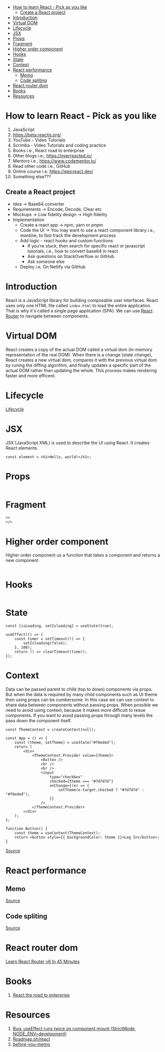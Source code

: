 - [How to learn React - Pick as you like](#how-to-learn-react---pick-as-you-like)
  * [Create a React project](#create-a-react-project)
- [Introduction](#introduction)
- [Virtual DOM](#virtual-dom)
- [Lifecycle](#lifecycle)
- [JSX](#jsx)
- [Props](#props)
- [Fragment](#fragment)
- [Higher order component](#higher-order-component)
- [Hooks](#hooks)
- [State](#state)
- [Context](#context)
- [React performance](#react-performance)
  * [Memo](#memo)
  * [Code spliting](#code-spliting)
- [React router dom](#react-router-dom)
- [Books](#books)
- [Resources](#resources)

# How to learn React - Pick as you like
1. JavaScript
2. https://beta.reactjs.org/
3. YouTube - Video Tutorials
4. Scrimba - Video Tutorials and coding practice
5. Books i.e., React road to enterprise
6. Other blogs i.e., https://overreacted.io/
7. Mentors i.e., https://www.codementor.io/
8. Read other code i.e., GitHub
9. Online course i.e. https://epicreact.dev/
10. Something else???

## Create a React project
- Idea -> Base64 converter
- Requirements -> Encode, Decode, Clear etc
- Mockups -> Low fidelity design -> High fidelity
- Implementation
  - Create a react app -> npm, yarn or pnpm
  - Code the UI -> You may want to use a react component library i.e., mantine, to fast track the development process
  - Add logic - react hooks and custom functions 
    - If you're stuck, then search for specific react or javascript tutorials, i.e., how to convert base64 in react
    - Ask questions on StackOverflow or GitHub
    - Ask someone else
   - Deploy i.e, On Netlify via GitHub

# Introduction

React is a JavaScript library for building composable user interfaces. React uses only one HTML file called `index.html` to load the entire application. That is why it's called a single page application (SPA). We can use [React Router](https://github.com/remix-run/react-router) to navigate between components.

# Virtual DOM

React creates a copy of the actual DOM called a virtual dom (in-memory representation of the real DOM). When there is a change (state change), React creates a new virtual dom, compares it with the previous virtual dom by runing the diffing algorithm, and finally updates a specific part of the actual DOM rather than updating the whole. This process makes rendering faster and more efficent.

# Lifecycle

[Lifecycle](https://github.com/lifeparticle/JS-Cheatsheet/tree/main/react/react-lifecycle)

# JSX

JSX (JavaScript XML) is used to describe the UI using React. It creates React elements.


```tsx
const element = <h1>Hello, world!</h1>;
```


# Props

```tsx

```

# Fragment

```tsx
<>
</>
```

# Higher order component

Higher order component us a function that takes a component and returns a new component

```tsx

```

# Hooks

```tsx

```

# State

```tsx
const [isLoading, setIsloading] = useState(true);

useEffect(() => {
	const timer = setTimeout(() => {
		setIsloading(false);
	}, 100);
	return () => clearTimeout(timer);
});
```

# Context

Data can be passed parent to child (top to down) components via props. But when the data is required by many child components such as UI theme then using props can be cumbersome. In this case we can use context to share data between components without passing props. When possible we need to avoid using context, because it makes more difficult to resue components. If you want to avoid passing props through many levels the pass down the component itself.


```tsx
const ThemeContext = createContext(null);

const App = () => {
	const [theme, setTheme] = useState("#f0eded");
	return (
		<div>
			<ThemeContext.Provider value={theme}>
				<Button />
				<br />
				<br />
				<input
					type="checkbox"
					checked={theme === "#7d7d7d"}
					onChange={(e) => {
						setTheme(e.target.checked ? "#7d7d7d" : "#f0eded");
					}}
				/>
			</ThemeContext.Provider>
		</div>
	);
};

function Button() {
	const theme = useContext(ThemeContext);
	return <button style={{ backgroundColor: theme }}>Log In</button>;
}
```

[Source](https://beta.reactjs.org/apis/react/useContext)

# React performance

## Memo

[Source](https://reactjs.org/docs/react-api.html#reactmemo)

## Code spliting

[Source](https://reactjs.org/docs/code-splitting.html)

# React router dom

[Learn React Router v6 In 45 Minutes](https://www.youtube.com/watch?v=Ul3y1LXxzdU)

# Books
1. [React the road to enterprise](https://theroadtoenterprise.com/books/react-the-road-to-enterprise)

# Resources
1. [Bug: useEffect runs twice on component mount (StrictMode, NODE_ENV=development)](https://github.com/facebook/react/issues/24502)
2. [Roadmap.sh/react](https://roadmap.sh/react)
3. [before-you-memo](https://overreacted.io/before-you-memo/)

